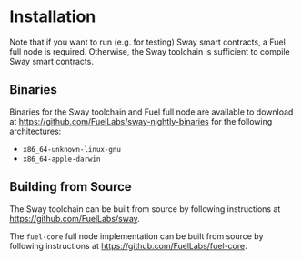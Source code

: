 # Installation

Note that if you want to run (e.g. for testing) Sway smart contracts, a Fuel full node is required. Otherwise, the Sway toolchain is sufficient to compile Sway smart contracts.

## Binaries

Binaries for the Sway toolchain and Fuel full node are available to download at <https://github.com/FuelLabs/sway-nightly-binaries> for the following architectures:

- `x86_64-unknown-linux-gnu`
- `x86_64-apple-darwin`

## Building from Source

The Sway toolchain can be built from source by following instructions at <https://github.com/FuelLabs/sway>.

The `fuel-core` full node implementation can be built from source by following instructions at <https://github.com/FuelLabs/fuel-core>.
